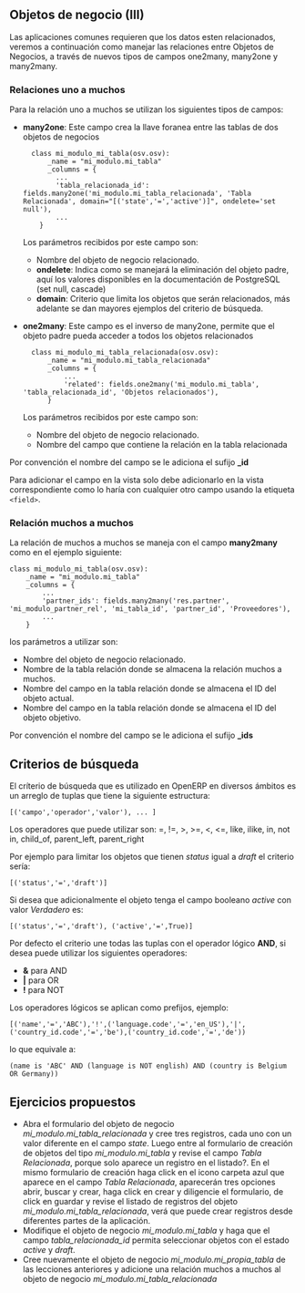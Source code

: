 ## Objetos de negocio (III)

Las aplicaciones comunes requieren que los datos esten relacionados, veremos a continuación como manejar las relaciones entre Objetos de Negocios, a través de nuevos tipos de campos one2many, many2one y many2many.

### Relaciones uno a muchos

Para la relación uno a muchos se utilizan los siguientes tipos de campos:

* **many2one**: Este campo crea la llave foranea entre las tablas de dos objetos de negocios

        class mi_modulo_mi_tabla(osv.osv):
            _name = "mi_modulo.mi_tabla"
            _columns = {
              ...
              'tabla_relacionada_id': fields.many2one('mi_modulo.mi_tabla_relacionada', 'Tabla Relacionada', domain="[('state','=','active')]", ondelete='set null'),
              ...
          }

  Los parámetros recibidos por este campo son:

  * Nombre del objeto de negocio relacionado.
  * **ondelete**: Indica como se manejará la eliminación del objeto padre, aquí los valores disponibles en la documentación de PostgreSQL (set null, cascade)
  * **domain**: Criterio que limita los objetos que serán relacionados, más adelante se dan mayores ejemplos del criterio de búsqueda.

* **one2many**: Este campo es el inverso de many2one, permite que el objeto padre pueda acceder a todos los objetos relacionados

        class mi_modulo_mi_tabla_relacionada(osv.osv):
            _name = "mi_modulo.mi_tabla_relacionada"
            _columns = {
                ...
                'related': fields.one2many('mi_modulo.mi_tabla', 'tabla_relacionada_id', 'Objetos relacionados'),
            }

    Los parámetros recibidos por este campo son:

    * Nombre del objeto de negocio relacionado.
    * Nombre del campo que contiene la relación en la tabla relacionada

Por convención el nombre del campo se le adiciona el sufijo **_id**

Para adicionar el campo en la vista solo debe adicionarlo en la vista correspondiente como lo haría con cualquier otro campo usando la etiqueta `<field>`.

### Relación muchos a muchos

La relación de muchos a muchos se maneja con el campo **many2many** como en el ejemplo siguiente:

    class mi_modulo_mi_tabla(osv.osv):
        _name = "mi_modulo.mi_tabla"
        _columns = {
            ...
            'partner_ids': fields.many2many('res.partner', 'mi_modulo_partner_rel', 'mi_tabla_id', 'partner_id', 'Proveedores'),
            ...
        }

los parámetros a utilizar son:

* Nombre del objeto de negocio relacionado.
* Nombre de la tabla relación donde se almacena la relación muchos a muchos.
* Nombre del campo en la tabla relación donde se almacena el ID del objeto actual.
* Nombre del campo en la tabla relación donde se almacena el ID del objeto objetivo.

Por convención el nombre del campo se le adiciona el sufijo **_ids**

## Criterios de búsqueda

El críterio de búsqueda que es utilizado en OpenERP en diversos ámbitos es un arreglo de tuplas que tiene la siguiente estructura:

    [('campo','operador','valor'), ... ]

Los operadores que puede utilizar son: =, !=, >, >=, <, <=, like, ilike, in, not in, child_of, parent_left, parent_right

Por ejemplo para limitar los objetos que tienen *status* igual a *draft* el criterio sería:

    [('status','=','draft')]

Si desea que adicionalmente el objeto tenga el campo booleano *active* con valor *Verdadero* es:

    [('status','=','draft'), ('active','=',True)]

Por defecto el criterio une todas las tuplas con el operador lógico **AND**, si desea puede utilizar los siguientes operadores:

* **&** para AND
* **|** para OR
* **!** para NOT

Los operadores lógicos se aplican como prefijos, ejemplo:

    [('name','=','ABC'),'!',('language.code','=','en_US'),'|',('country_id.code','=','be'),('country_id.code','=','de'))

lo que equivale a:

    (name is 'ABC' AND (language is NOT english) AND (country is Belgium OR Germany))


## Ejercicios propuestos

* Abra el formulario del objeto de negocio *mi_modulo.mi_tabla_relacionada* y cree tres registros, cada uno con un valor diferente en el campo *state*. Luego entre al formulario de creación de objetos del tipo *mi_modulo.mi_tabla* y revise el campo *Tabla Relacionada*, porque solo aparece un registro en el listado?. 
  En el mismo formulario de creación haga click en el icono carpeta azul que aparece en el campo *Tabla Relacionada*, aparecerán tres opciones abrir, buscar y crear, haga click en crear y diligencie el formulario, de click en guardar y revise el listado de registros del objeto *mi_modulo.mi_tabla_relacionada*, verá que puede crear registros desde diferentes partes de la aplicación.
* Modifique el objeto de negocio *mi_modulo.mi_tabla* y haga que el campo *tabla_relacionada_id* permita seleccionar objetos con el estado *active* y *draft*.
* Cree nuevamente el objeto de negocio *mi_modulo.mi_propia_tabla* de las lecciones anteriores y adicione una relación muchos a muchos al objeto de negocio *mi_modulo.mi_tabla_relacionada*
